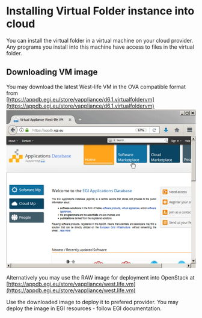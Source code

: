 # Installing Virtual Folder instance into cloud

You can install the virtual folder in a virtual machine on your cloud provider. Any programs you install into this machine have access to files in the virtual folder.

## Downloading VM image

You may download the latest West-life VM in the OVA compatible format from  
[https://appdb.egi.eu/store/vappliance/d6.1.virtualfoldervm](https://appdb.egi.eu/store/vappliance/d6.1.virtualfoldervm)  
![](/doc/assets/DownloadAppDB.gif)

Alternatively you may use the RAW image for deployment into OpenStack at [https://appdb.egi.eu/store/vappliance/west.life.vm](https://appdb.egi.eu/store/vappliance/west.life.vm)

Use the downloaded image to deploy it to prefered provider. You may deploy the image in EGI resources - follow EGI documentation.

